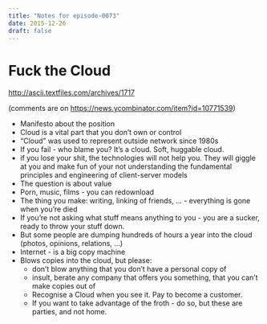 ```yaml
---
title: "Notes for episode-0073"
date: 2015-12-26
draft: false
---
```


# Fuck the Cloud
http://ascii.textfiles.com/archives/1717

(comments are on https://news.ycombinator.com/item?id=10771539)

- Manifesto about the position
- Cloud is a vital part that you don’t own or control
- “Cloud” was used to represent outside network since 1980s
- If you fail - who blame you? It’s a cloud. Soft, huggable cloud.
- if you lose your shit, the technologies will not help you. They will giggle at you and make fun of your not understanding the fundamental principles and engineering of client-server models
- The question is about value
- Porn, music, films - you can redownload
- The thing you make: writing, linking of friends, … -  everything is gone when you’re died
- If you’re not asking what stuff means anything to you - you are a sucker, ready to throw your stuff down.
- But some people are dumping hundreds of hours a year into the cloud (photos, opinions, relations, …)
- Internet - is a big copy machine
- Blows copies into the cloud, but please:
    - don’t blow anything that you don’t have a personal copy of
    - insult, berate any company that offers you something, that you can’t make copies out of
    - Recognise a Cloud when you see it. Pay to become a customer.
    - If you want to take advantage of the froth - do so, but these are parties, and not home.

